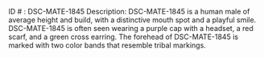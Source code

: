 ID # : DSC-MATE-1845
Description: DSC-MATE-1845 is a human male of average height and build, with a distinctive mouth spot and a playful smile. DSC-MATE-1845 is often seen wearing a purple cap with a headset, a red scarf, and a green cross earring. The forehead of DSC-MATE-1845 is marked with two color bands that resemble tribal markings.